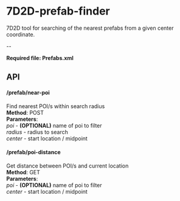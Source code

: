# 7D2D-prefab-finder
7D2D tool for searching of the nearest prefabs from a given center coordinate.

-- 

**Required file: Prefabs.xml**
## API
#### /prefab/near-poi
Find nearest POI/s within search radius
<br/>
**Method**: POST
<br/>
**Parameters**: 
<br/>
*poi* - **(OPTIONAL)** name of poi to filter
<br/>
*radius* - radius to search
<br/>
*center* - start location / midpoint
<br/>

#### /prefab/poi-distance
Get distance between POI/s and current location
<br/>
**Method**: GET 
<br/>
**Parameters**: 
<br/>
*poi* - **(OPTIONAL)** name of poi to filter
<br/>
*center* - start location / midpoint
